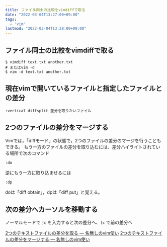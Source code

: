 ```yaml
---
title: ファイル同士の比較をvimdiffで取る
date: "2022-03-04T13:27:00+09:00"
tags:
  - 'vim'
lastmod: "2022-03-04T13:28:00+09:00"
---
```


## ファイル同士の比較をvimdiffで取る

```shell
$ vimdiff text.txt another.txt
# またはvim -d
$ vim -d text.txt another.txt
```

## 現在vimで開いているファイルと指定したファイルとの差分

```vim
:vertical diffsplit 差分を取りたいファイル
```

## 2つのファイルの差分をマージする

Vimでは，「diffモード」の状態で，2つのファイルの差分のマージを行うこともできる。
もう一方のファイルの差分を取り込むには、差分ハイライトされている場所で次のコマンド
```vim
:do
```

逆にもう一方に取り込ませるには

```vim
:dp
```

doは「diff obtain」，dpは「diff put」と覚える。

## 次の差分へカーソルを移動する

ノーマルモードで `]c` を入力すると次の差分へ、`[c` で前の差分へ

[2つのテキストファイルの差分を取る — 名無しのvim使い](http://nanasi.jp/articles/howto/diff/diff_text.html)
[2つのテキストファイルの差分をマージする — 名無しのvim使い](http://nanasi.jp/articles/howto/diff/merge_diff.html)
